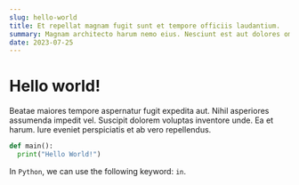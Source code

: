 ```yaml
---
slug: hello-world
title: Et repellat magnam fugit sunt et tempore officiis laudantium.
summary: Magnam architecto harum nemo eius. Nesciunt est aut dolores omnis similique nostrum. Ea earum similique iusto quas. Ut ut dicta omnis est qui dicta modi eos totam. Quos ipsa eos vitae perferendis ratione incidunt est.
date: 2023-07-25
---
```


# Hello world!

Beatae maiores tempore aspernatur fugit expedita aut. Nihil asperiores assumenda impedit vel. Suscipit dolorem voluptas inventore unde. Ea et harum. Iure eveniet perspiciatis et ab vero repellendus.

```py
def main():
  print("Hello World!")
```

In `Python`, we can use the following keyword: `in`.
